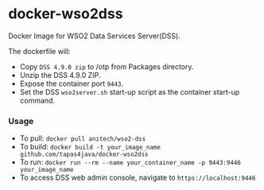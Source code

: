docker-wso2dss
==============

Docker Image for WSO2 Data Services Server(DSS).

The dockerfile will:

* Copy `DSS 4.9.0 zip` to /otp from Packages directory.
* Unzip the DSS 4.9.0 ZIP.
* Expose the container port `9443`.
* Set the DSS `wso2server.sh` start-up script as the container start-up command.

### Usage
* To pull: `docker pull anitech/wso2-dss`
* To build: `docker build -t your_image_name github.com/tapas4java/docker-wso2dss`
* To run: `docker run --rm --name your_container_name -p 9443:9446 your_image_name`
* To access DSS web admin console, navigate to `https://localhost:9446`
